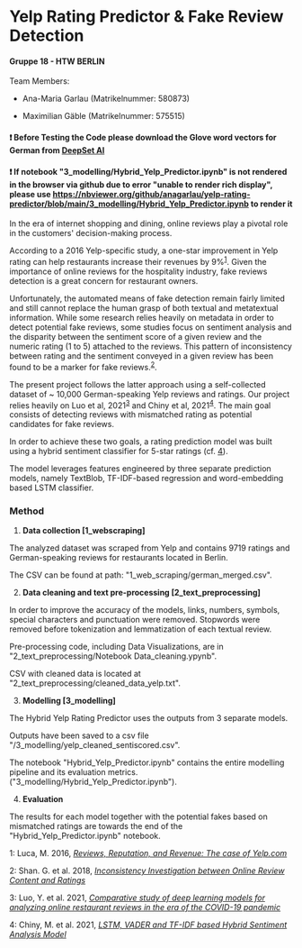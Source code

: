 # Yelp Rating Predictor & Fake Review Detection

#### Gruppe 18 - HTW BERLIN 

Team Members:

- Ana-Maria Garlau (Matrikelnummer: 580873)

- Maximilian Gäble (Matrikelnummer: 575515)
 
#### ❗ Before Testing the Code please download the Glove word vectors for German from <a href="https://www.deepset.ai/german-word-embeddings">DeepSet AI</a> 


#### ❗ If notebook "3_modelling/Hybrid_Yelp_Predictor.ipynb" is not rendered in the browser via github due to error "unable to render rich display", please use https://nbviewer.org/github/anagarlau/yelp-rating-predictor/blob/main/3_modelling/Hybrid_Yelp_Predictor.ipynb to render it

In the era of internet shopping and dining, online reviews play a pivotal role in the customers' decision-making process.

According to a 2016 Yelp-specific study, a one-star improvement in Yelp rating can help restaurants increase their revenues by 9%<sup>[1](#myfootnote1)</sup>.
Given the importance of online reviews for the hospitality industry, fake reviews detection is a great concern for restaurant owners. 

Unfortunately, the automated means of fake detection remain fairly limited and still cannot replace the human grasp of both textual and metatextual information.
While some research relies heavily on metadata in order to detect potential fake reviews, some studies focus on sentiment analysis and the disparity between the sentiment score of a given review and  the numeric rating (1 to 5) attached to the reviews.
This pattern of inconsistency between rating and the sentiment conveyed in a given review has been found to be a marker for fake reviews.<sup>[2](#myfootnote3)</sup>.

The present project follows the latter approach using a self-collected dataset of ~ 10,000 German-speaking Yelp reviews and ratings.
Our project relies heavily on Luo et al, 2021<sup>[3](#myfootnote3)</sup> and Chiny et al, 2021<sup>[4](#myfootnote4)</sup>.
The main goal consists of detecting reviews with mismatched rating as potential candidates for fake reviews.
 

In order to achieve these two goals, a rating prediction model was built using a hybrid sentiment classifier for 5-star ratings (cf. [4](#myfootnote4)).

The model leverages features engineered by three separate prediction models, namely TextBlob, TF-IDF-based regression and word-embedding based LSTM classifier.

### Method 

1. <b> Data collection [1_webscraping] </b>

The analyzed dataset was scraped from Yelp and contains 9719 ratings and German-speaking reviews for restaurants located in Berlin.

The CSV can be found at path: "1_web_scraping/german_merged.csv".

2. <b> Data cleaning and text pre-processing [2_text_preprocessing] </b>

In order to improve the accuracy of the models, links, numbers, symbols, special characters and punctuation were removed.
Stopwords were removed before tokenization and lemmatization of each textual review.

Pre-processing code, including Data Visualizations, are in "2_text_preprocessing/Notebook Data_cleaning.ypynb".

CSV with cleaned data is located at "2_text_preprocessing/cleaned_data_yelp.txt".


3. <b> Modelling [3_modelling] </b>

The Hybrid Yelp Rating Predictor uses the outputs  from 3 separate models. 

Outputs have been saved to a csv file "/3_modelling/yelp_cleaned_sentiscored.csv". 

The notebook "Hybrid_Yelp_Predictor.ipynb" contains the entire modelling pipeline and its evaluation metrics.  ("3_modelling/Hybrid_Yelp_Predictor.ipynb").
 
4. <b> Evaluation </b>

The results for each model together with the potential fakes based on mismatched ratings are towards the end of the "Hybrid_Yelp_Predictor.ipynb" notebook.

<a name="myfootnote1">1</a>: Luca, M. 2016, <i> [Reviews, Reputation, and Revenue: The case of Yelp.com](https://www.hbs.edu/ris/Publication%20Files/12-016_a7e4a5a2-03f9-490d-b093-8f951238dba2.pdf) </i>

<a name="myfootnote2">2</a>: Shan. G. et al. 2018, <i> [Inconsistency Investigation between Online
Review Content and Ratings](https://par.nsf.gov/servlets/purl/10095442) </i>

<a name="myfootnote3">3</a>: Luo, Y. et al. 2021, <i> [Comparative study of deep learning models for analyzing online restaurant reviews in the era of the COVID-19 pandemic](https://www.sciencedirect.com/science/article/pii/S0278431920304011) </i>

<a name="myfootnote4">4</a>: Chiny, M. et al. 2021, <i> [LSTM, VADER and TF-IDF based Hybrid Sentiment Analysis Model](https://thesai.org/Publications/ViewPaper?Volume=12&Issue=7&Code=IJACSA&SerialNo=30) </i>
